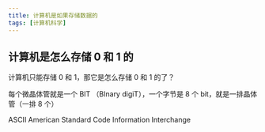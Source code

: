 ```yaml
---
title: 计算机是如果存储数据的
tags: [计算机科学]
---
```


## 计算机是怎么存储 0 和 1 的

计算机只能存储 0 和 1，那它是怎么存储 0 和 1 的了？

每个微晶体管就是一个 BIT （BInary digiT），一个字节是 8 个 bit，就是一排晶体管（一排 8 个）

ASCII American Standard Code Information Interchange

